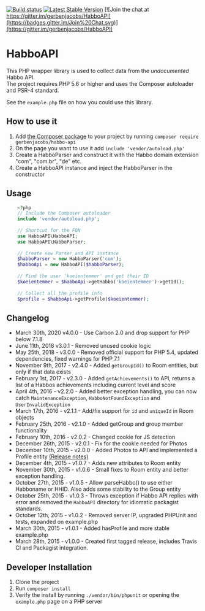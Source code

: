 [![Build status](https://api.travis-ci.org/gerbenjacobs/HabboAPI.svg)](https://travis-ci.org/gerbenjacobs/HabboAPI)
[![Latest Stable Version](https://poser.pugx.org/gerbenjacobs/habbo-api/v/stable.svg)](https://packagist.org/packages/gerbenjacobs/habbo-api)
[![Join the chat at https://gitter.im/gerbenjacobs/HabboAPI](https://badges.gitter.im/Join%20Chat.svg)](https://gitter.im/gerbenjacobs/HabboAPI) 
# HabboAPI
This PHP wrapper library is used to collect data from the _undocumented_ Habbo API.  
The project requires PHP 5.6 or higher and uses the Composer autoloader and PSR-4 standard.

See the `example.php` file on how you could use this library.

## How to use it
1. Add [the Composer package](https://packagist.org/packages/gerbenjacobs/habbo-api) to your project by running `composer require gerbenjacobs/habbo-api`
2. On the page you want to use it add `include 'vendor/autoload.php'`
3. Create a HabboParser and construct it with the Habbo domain extension "com", "com.br", "de" etc.
4. Create a HabboAPI instance and inject the HabboParser in the constructor

## Usage
```php
    <?php
    // Include the Composer autoloader
    include 'vendor/autoload.php';
    
    // Shortcut for the FQN
    use HabboAPI\HabboAPI;
    use HabboAPI\HabboParser;
    
    // Create new Parser and API instance
    $habboParser = new HabboParser('com');
    $habboApi = new HabboAPI($habboParser);
    
    // Find the user 'koeientemmer' and get their ID
    $koeientemmer = $habboApi->getHabbo('koeientemmer')->getId();
    
    // Collect all the profile info
    $profile = $habboApi->getProfile($koeientemmer);
```

## Changelog
- March 30th, 2020 v4.0.0 - Use Carbon 2.0 and drop support for PHP below 7.1.8
- June 11th, 2018 v3.0.1 - Removed unused cookie logic
- May 25th, 2018 - v3.0.0 - Removed official support for PHP 5.4, updated dependencies, fixed warnings for PHP 7.1
- November 9th, 2017 - v2.4.0 - Added `getGroupId()` to Room entities, but only if that data exists
- February 1st, 2017 - v2.3.0 - Added `getAchievements()` to API, returns a list of a Habbos achievements including current level and score
- April 4th, 2016 - v2.2.0 - Added better exception handling, you can now catch `MaintenanceException`, `HabboNotFoundException` and `UserInvalidException`
- March 17th, 2016 - v2.1.1 - Add/fix support for `id` and `uniqueId` in Room objects
- February 25th, 2016 - v2.1.0 - Added getGroup and group member functionality
- February 10th, 2016 - v2.0.2 - Changed cookie for JS detection
- December 26th, 2015 - v2.0.1 - Fix for the cookie needed for Photos
- December 10th, 2015 - v2.0.0 - Added Photos to API and implemented a Profile entity [(Release notes)](https://github.com/gerbenjacobs/HabboAPI/releases/tag/v2.0.0)
- December 4th, 2015 - v1.0.7 - Adds new attributes to Room entity
- November 30th, 2015 - v1.0.6 - Small fixes to Room entity and better exception handling.
- October 27th, 2015 - v1.0.5 - Allow parseHabbo() to use either Habboname or HHID. Also adds some stability to the Group entity
- October 25th, 2015 - v1.0.3 - Throws exception if Habbo API replies with error and removed the `HabboAPI` directory for idiomatic packagist standards.
- October 12th, 2015 - v1.0.2 - Removed server IP, upgraded PHPUnit and tests, expanded on example.php
- March 30th, 2015 - v1.0.1 - Added hasProfile and more stable example.php
- March 28th, 2015 - v1.0.0 - Created first tagged release, includes Travis CI and Packagist integration.

## Developer Installation
1. Clone the project
2. Run `composer install`
3. Verify the install by running `./vendor/bin/phpunit` or opening the `example.php` page on a PHP server
